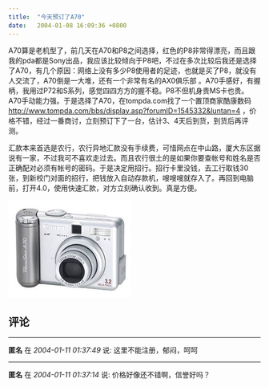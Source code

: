 ```yaml
---
title:  "今天预订了A70"
date:   2004-01-08 16:09:36 +0800
---
```


A70算是老机型了，前几天在A70和P8之间选择，红色的P8非常得漂亮，而且跟我的pda都是Sony出品，我应该比较倾向于P8吧，不过在多次比较后我还是选择了A70，有几个原因：网络上没有多少P8使用者的足迹，也就是买了P8，就没有人交流了，A70倒是一大堆，还有一个非常有名的AX0俱乐部 。A70手感好，有握柄，我用过P72和S系列，感觉四四方方的握不稳。P8不但机身贵MS卡也贵。A70手动能力强。于是选择了A70，在tompda.com找了一个置顶商家酷康数码 http://www.tompda.com/bbs/display.asp?forumID=1545332&luntan=4 ，价格不错，经过一番商讨，立刻预订下了一台，估计3、4天后到货，到货后再评测。  

汇款本来首选是农行，农行异地汇款没有手续费，可惜网点在中山路，厦大东区据说有一家，不过我可不喜欢走过去。而且农行很土的是如果你要查帐号和姓名是否正确配对必须有帐号的密码。于是决定用招行。招行卡里没钱，去工行取钱30张，到新校门对面的招行，把钱放入自动存款机，嗖嗖嗖就存入了。再回到电脑前，打开4.0，使用快速汇款，对方立刻确认收到。真是方便。  

![](/images/2011/a70/a70.jpg)  


## 评论

*****
**匿名** 在 *2004-01-11 01:37:49* 说: 这里不能注册，郁闷，呵呵

*****
**匿名** 在 *2004-01-11 01:37:14* 说: 价格好像还不错啊，信誉好吗？

